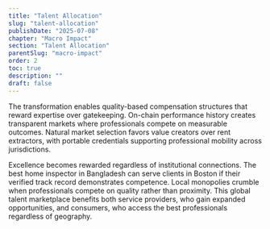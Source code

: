 ```yaml
---
title: "Talent Allocation"
slug: "talent-allocation"
publishDate: "2025-07-08"
chapter: "Macro Impact"
section: "Talent Allocation"
parentSlug: "macro-impact"
order: 2
toc: true
description: ""
draft: false
---
```


The transformation enables quality-based compensation structures that reward expertise over gatekeeping. On-chain
performance history creates transparent markets where professionals compete on measurable outcomes. Natural market
selection favors value creators over rent extractors, with portable credentials supporting professional mobility across
jurisdictions.

Excellence becomes rewarded regardless of institutional connections. The best home inspector in Bangladesh can serve
clients in Boston if their verified track record demonstrates competence. Local monopolies crumble when professionals
compete on quality rather than proximity. This global talent marketplace benefits both service providers, who gain
expanded opportunities, and consumers, who access the best professionals regardless of geography.
